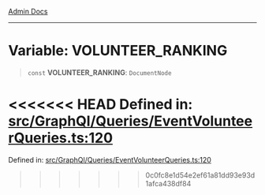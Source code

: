 [Admin Docs](/)

***

# Variable: VOLUNTEER\_RANKING

> `const` **VOLUNTEER\_RANKING**: `DocumentNode`

<<<<<<< HEAD
Defined in: [src/GraphQl/Queries/EventVolunteerQueries.ts:120](https://github.com/abhassen44/talawa-admin/blob/285f7384c3d26b5028a286d84f89b85120d130a2/src/GraphQl/Queries/EventVolunteerQueries.ts#L120)
=======
Defined in: [src/GraphQl/Queries/EventVolunteerQueries.ts:120](https://github.com/PalisadoesFoundation/talawa-admin/blob/main/src/GraphQl/Queries/EventVolunteerQueries.ts#L120)
>>>>>>> 0c0fc8e1d54e2ef61a81dd93e93d1afca438df84
